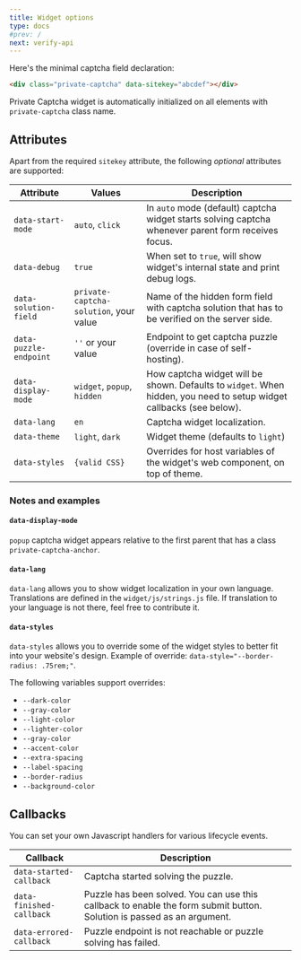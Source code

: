 ```yaml
---
title: Widget options
type: docs
#prev: /
next: verify-api
---
```


Here's the minimal captcha field declaration:

```html {filename="index.html"}
<div class="private-captcha" data-sitekey="abcdef"></div>
```

Private Captcha widget is automatically initialized on all elements with `private-captcha` class name.

## Attributes

Apart from the required `sitekey` attribute, the following _optional_ attributes are supported:

Attribute | Values | Description
--- | --- | ---
`data-start-mode` | `auto`, `click` | In `auto` mode (default) captcha widget starts solving captcha whenever parent form receives focus.
`data-debug` | `true` | When set to `true`, will show widget's internal state and print debug logs.
`data-solution-field` | `private-captcha-solution`, your value | Name of the hidden form field with captcha solution that has to be verified on the server side.
`data-puzzle-endpoint` | `''` or your value | Endpoint to get captcha puzzle (override in case of self-hosting).
`data-display-mode` | `widget`, `popup`, `hidden` | How captcha widget will be shown. Defaults to `widget`. When hidden, you need to setup widget callbacks (see below).
`data-lang` | `en` | Captcha widget localization.
`data-theme` | `light`, `dark` | Widget theme (defaults to `light`)
`data-styles` | `{valid CSS}` | Overrides for host variables of the widget's web component, on top of theme.

### Notes and examples

#### `data-display-mode`

`popup` captcha widget appears relative to the first parent that has a class `private-captcha-anchor`.

#### `data-lang`

`data-lang` allows you to show widget localization in your own language. Translations are defined in the `widget/js/strings.js` file. If translation to your language is not there, feel free to contribute it.

#### `data-styles`

`data-styles` allows you to override some of the widget styles to better fit into your website's design. Example of override: `data-style="--border-radius: .75rem;"`.

The following variables support overrides:

- `--dark-color`
- `--gray-color`
- `--light-color`
- `--lighter-color`
- `--gray-color`
- `--accent-color`
- `--extra-spacing`
- `--label-spacing`
- `--border-radius`
- `--background-color`

## Callbacks

You can set your own Javascript handlers for various lifecycle events.

Callback | Description
--- | ---
`data-started-callback` | Captcha started solving the puzzle.
`data-finished-callback` | Puzzle has been solved. You can use this callback to enable the form submit button. Solution is passed as an argument.
`data-errored-callback` | Puzzle endpoint is not reachable or puzzle solving has failed.